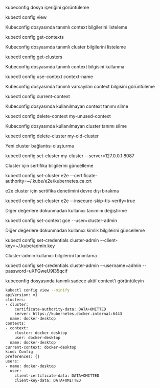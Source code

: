kubeconfig dosya içeriğini görüntüleme

kubectl config view

Kubeconfig dosyasında tanımlı context bilgilerini listeleme

kubectl config get-contexts

Kubeconfig dosyasında tanımlı cluster bilgilerini listeleme

kubectl config get-clusters

Kubeconfig dosyasında tanımlı context bilgisini kullanma

kubectl config use-context context-name

Kubeconfig dosyasında tanımlı varsayılan context bilgisini görüntüleme

kubectl config current-context

Kubeconfig dosyasında kullanılmayan context tanımı silme

kubectl config delete-context my-unused-context

Kubeconfig dosyasında kullanılmayan cluster tanımı silme

kubectl config delete-cluster my-old-cluster

Yeni cluster bağlantısı oluşturma

kubectl config set-cluster my-cluster --server=127.0.0.1:8087

Cluster için sertifika bilgilerini güncelleme

kubectl config set-cluster e2e --certificate-authority=~/.kube/e2e/kubernetes.ca.crt

e2e cluster için sertifika denetimini devre dışı bırakma

kubectl config set-cluster e2e --insecure-skip-tls-verify=true

Diğer değerlere dokunmadan kullanıcı tanımını değiştirme

kubectl config set-context gce --user=cluster-admin

Diğer değerlere dokunmadan kullanıcı kimlik bilgileirni güncelleme

kubectl config set-credentials cluster-admin --client-key=~/.kube/admin.key

Cluster-admin kullanıcı bilgilerini tanımlama

kubectl config set-credentials cluster-admin --username=admin --password=uXFGweU9l35qcif

kubeconfig dosyasında tanımlı sadece aktif context'i görüntüleyin

```sh
kubectl config view --minify
apiVersion: v1
clusters:
- cluster:
    certificate-authority-data: DATA+OMITTED
    server: https://kubernetes.docker.internal:6443
  name: docker-desktop
contexts:
- context:
    cluster: docker-desktop
    user: docker-desktop
  name: docker-desktop
current-context: docker-desktop
kind: Config
preferences: {}
users:
- name: docker-desktop
  user:
    client-certificate-data: DATA+OMITTED
    client-key-data: DATA+OMITTED

```